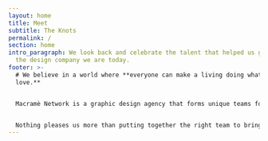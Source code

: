 ```yaml
---
layout: home
title: Meet
subtitle: The Knots
permalink: /
section: home
intro_paragraph: We look back and celebrate the talent that helped us grow into
  the design company we are today.
footer: >-
  # We believe in a world where **everyone can make a living doing what they
  love.**


  Macramè Network is a graphic design agency that forms unique teams for each new brief, drawing on an extensive network of skilled professionals.


  Nothing pleases us more than putting together the right team to bring a project to life.
---
```

